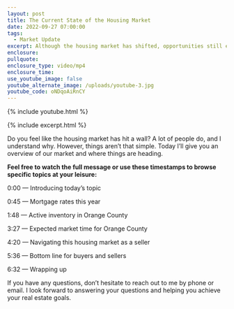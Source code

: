 ```yaml
---
layout: post
title: The Current State of the Housing Market
date: 2022-09-27 07:00:00
tags:
  - Market Update
excerpt: Although the housing market has shifted, opportunities still exist.
enclosure:
pullquote:
enclosure_type: video/mp4
enclosure_time:
use_youtube_image: false
youtube_alternate_image: /uploads/youtube-3.jpg
youtube_code: oNDqoAiRnCY
---
```

{% include youtube.html %}

{% include excerpt.html %}

Do you feel like the housing market has hit a wall? A lot of people do, and I understand why. However, things aren’t that simple. Today I’ll give you an overview of our market and where things are heading.

**Feel free to watch the full message or use these timestamps to browse specific topics at your leisure:**

0:00 — Introducing today’s topic

0:45 — Mortgage rates this year

1:48 — Active inventory in Orange County

3:27 — Expected market time for Orange County

4:20 — Navigating this housing market as a seller

5:36 — Bottom line for buyers and sellers

6:32 — Wrapping up

If you have any questions, don’t hesitate to reach out to me by phone or email. I look forward to answering your questions and helping you achieve your real estate goals.

&nbsp;